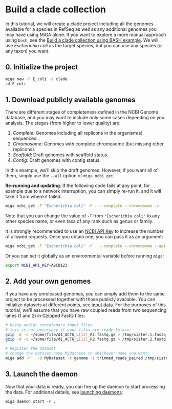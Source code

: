 # Build a clade collection

In this tutorial, we will create a clade project including all the genomes
available for a species in RefSeq as well as any additional genomes you may have
using MiGA alone. If you want to explore a more manual approach using `bash`,
see the [Build a clade collection using BASH example](deploy-clade-bash.md).
We will use *Escherichia coli* as the target species, but you can use any
species (or any taxon) you want.

## 0. Initialize the project

```bash
miga new -P E_coli -t clade
cd E_coli
```

## 1. Download publicly available genomes

There are different stages of completeness defined in the NCBI Genome database,
and you may want to include only some cases depending on you analysis. The
stages (from higher to lower quality) are:

1. *Complete*: Genomes including all replicons in the organism(s) sequenced.
2. *Chromosome*: Genomes with complete chromosome (but missing other replicons).
3. *Scaffold*: Draft genomes with scaffold status.
4. *Contig*: Draft genomes with contig status.

In this example, we'll skip the draft genomes. However, if you want all of them,
simply use the `--all` option of `miga ncbi_get`.

**Re-running and updating**: If the following code fails at any point, for
example due to a network interruption, you can simply re-run it, and it will
take it from where it failed.

```bash
miga ncbi_get -T "Escherichia coli" -P . --complete --chromosome -v
```

Note that you can change the value of `-T` from `"Escherichia coli"` to any
other species name, or even taxa of any rank such as genus or family.

It is strongly recommended to use an
[NCBI API Key](https://ncbiinsights.ncbi.nlm.nih.gov/2017/11/02/new-api-keys-for-the-e-utilities/)
to increase the number of allowed requests. Once you obtain one, you can pass it
as an argument:

```bash
miga ncbi_get -T "Escherichia coli" -P . --complete --chromosome --api-key ABCD123 -v
```

Or you can set it globally as an environmental variable before running `miga`:

```bash
export NCBI_API_KEY=ABCD123
```

## 2. Add your own genomes

If you have any unreleased genomes, you can simply add them to the same project
to be processed together with those publicly available. You can initialize
datasets at different points, see [input data](../part2/input.md). For the
purposes of this tutorial, we'll assume that you have raw coupled reads from two
sequencing lanes (1 and 2) in Gzipped FastQ files:

```bash
# Unzip and/or concatenate input files
# this is not necessary if your files are ready to use:
gzip -d -c ~/some/file/d1_ACTG_L[12]_R1.fastq.gz > /tmp/sister.1.fastq
gzip -d -c ~/some/file/d1_ACTG_L[12]_R2.fastq.gz > /tmp/sister.2.fastq

# Register the dataset
# change the dataset name MyDataset to whichever name you want:
miga add -P . -D MyDataset -t genome -i trimmed_reads_paired /tmp/sister.[12].fastq
```

## 3. Launch the daemon

Now that your data is ready, you can fire up the daemon to start processing the
data. For additional details, see [launching daemons](daemons.md):

```bash
miga daemon start -P .
```

